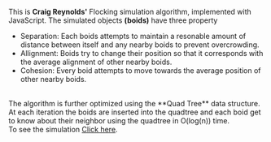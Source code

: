 This is **Craig Reynolds'** Flocking simulation algorithm, implemented with JavaScript. The simulated objects **(boids)** have three property<br>
<ul>
<li>Separation: Each boids attempts to maintain a resonable amount of distance between itself and any nearby boids to prevent overcrowding.</li>
<li>Allignment: Boids try to change their position so that it corresponds with the average alignment of other nearby boids.</li>
<li>Cohesion: Every boid attempts to move towards the average position of other nearby boids.</li>
</ul>
<br>
The algorithm is further optimized using the **Quad Tree** data structure.<br>At each iteration the boids are inserted into the quadtree and each boid get to know about their neighbor using the quadtree in O(log(n)) time.
<br>To see the simulation <a href='https://abhikkhan.github.io/boid.github.io/'>Click here</a>.

